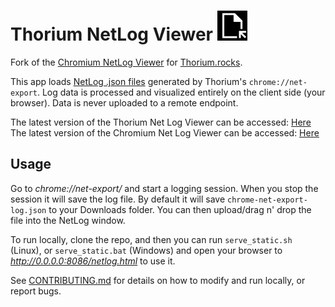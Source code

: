 # Thorium NetLog Viewer <img src="https://raw.githubusercontent.com/Alex313031/Thorium_NetLog_Viewer/main/src/json-file.png" width="48">
Fork of the [Chromium NetLog Viewer](https://chromium.googlesource.com/catapult/+/master/netlog_viewer/) for [Thorium.rocks](https://thorium.rocks/).

This app loads [NetLog .json files](https://www.chromium.org/developers/design-documents/network-stack/netlog) generated by Thorium's `chrome://net-export`. Log data is processed and visualized entirely on the client side (your browser). Data is never uploaded
to a remote endpoint.

The latest version of the Thorium Net Log Viewer can be accessed: [Here](https://thorium.rocks/misc/thorium_netlog_viewer/netlog.html) \
The latest version of the Chromium Net Log Viewer can be accessed: [Here](https://netlog-viewer.appspot.com/)

## Usage
Go to *chrome://net-export/* and start a logging session. When you stop the session it will save the log file. By default it will save `chrome-net-export-log.json` to your Downloads folder. You can then upload/drag n' drop the file into the NetLog window.

To run locally, clone the repo, and then you can run `serve_static.sh` (Linux), or `serve_static.bat` (Windows) and open your browser to *http://0.0.0.0:8086/netlog.html* to use it.

See [CONTRIBUTING.md](https://github.com/Alex313031/Thorium_NetLog_Viewer/blob/main/CONTRIBUTING.md) for details on how to modify and run locally, or report bugs.

